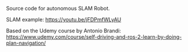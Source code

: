 Source code for autonomous SLAM Robot. 

SLAM example:
https://youtu.be/jFDPmfWLyAU

Based on the Udemy course by Antonio Brandi:
https://www.udemy.com/course/self-driving-and-ros-2-learn-by-doing-plan-navigation/
